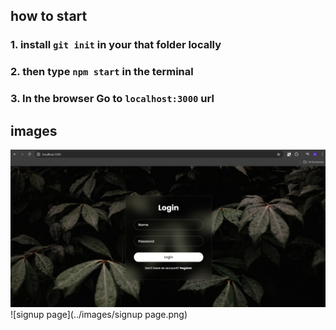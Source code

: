 ## how to start

### 1. install `git init` in your that folder locally
### 2. then type `npm start` in the terminal
### 3. In the browser Go to `localhost:3000` url


## images

![login-page](/../images/login-page.png)
![signup page](../images/signup page.png)
